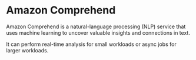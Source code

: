 # Amazon Comprehend

Amazon Comprehend is a natural-language processing (NLP) service that uses machine learning to uncover valuable insights and connections in text.

It can perform real-time analysis for small workloads or async jobs for larger workloads.
